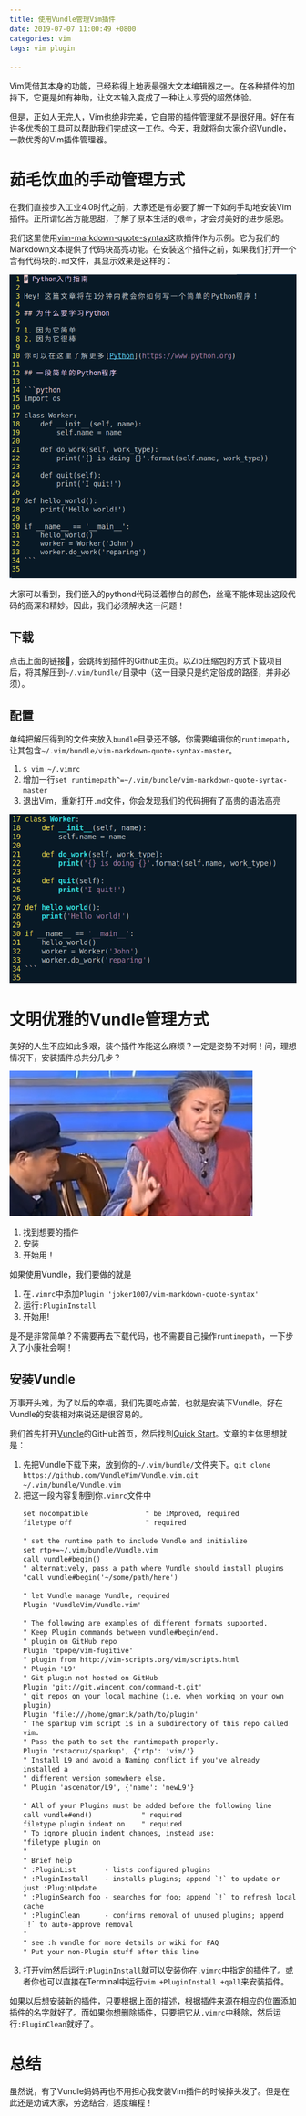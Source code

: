 ```yaml
---
title: 使用Vundle管理Vim插件
date: 2019-07-07 11:00:49 +0800
categories: vim
tags: vim plugin

---
```


Vim凭借其本身的功能，已经称得上地表最强大文本编辑器之一。在各种插件的加持下，它更是如有神助，让文本输入变成了一种让人享受的超然体验。

但是，正如人无完人，Vim也绝非完美，它自带的插件管理就不是很好用。好在有许多优秀的工具可以帮助我们完成这一工作。今天，我就将向大家介绍Vundle，一款优秀的Vim插件管理器。

# 茹毛饮血的手动管理方式

在我们直接步入工业4.0时代之前，大家还是有必要了解一下如何手动地安装Vim插件。正所谓忆苦方能思甜，了解了原本生活的艰辛，才会对美好的进步感恩。

我们这里使用[vim-markdown-quote-syntax](https://github.com/joker1007/vim-markdown-quote-syntax)这款插件作为示例。它为我们的Markdown文本提供了代码块高亮功能。在安装这个插件之前，如果我们打开一个含有代码块的`.md`文件，其显示效果是这样的：

![no-vim-markdown-quote-syntax](/assets/imgs/vundle-tutorial/no-vim-markdown-quote-syntax.png)

大家可以看到，我们嵌入的pythond代码泛着惨白的颜色，丝毫不能体现出这段代码的高深和精妙。因此，我们必须解决这一问题！

## 下载

点击上面的链接🔗，会跳转到插件的Github主页。以Zip压缩包的方式下载项目后，将其解压到`~/.vim/bundle/`目录中（这一目录只是约定俗成的路径，并非必须）。

## 配置

单纯把解压得到的文件夹放入`bundle`目录还不够，你需要编辑你的`runtimepath`，让其包含`~/.vim/bundle/vim-markdown-quote-syntax-master`。

1. `$ vim ~/.vimrc`
2. 增加一行`set runtimepath^=~/.vim/bundle/vim-markdown-quote-syntax-master`
3. 退出Vim，重新打开`.md`文件，你会发现我们的代码拥有了高贵的语法高亮

![with-vim-markdown-quote-syntax](/assets/imgs/vundle-tutorial/with-vim-markdown-quote-syntax.png)

# 文明优雅的Vundle管理方式

美好的人生不应如此多艰，装个插件咋能这么麻烦？一定是姿势不对啊！问，理想情况下，安装插件总共分几步？

![three-steps](/assets/imgs/vundle-tutorial/3-steps.png)

1. 找到想要的插件
2. 安装
3. 开始用！

如果使用Vundle，我们要做的就是
1. 在`.vimrc`中添加`Plugin 'joker1007/vim-markdown-quote-syntax'`
2. 运行`:PluginInstall`
3. 开始用!

是不是非常简单？不需要再去下载代码，也不需要自己操作`runtimepath`，一下步入了小康社会啊！

## 安装Vundle

万事开头难，为了以后的幸福，我们先要吃点苦，也就是安装下Vundle。好在Vundle的安装相对来说还是很容易的。

我们首先打开[Vundle](https://github.com/VundleVim/Vundle.vim)的GitHub首页，然后找到[Quick Start](https://github.com/VundleVim/Vundle.vim#quick-start)。文章的主体思想就是：

1. 先把Vundle下载下来，放到你的`~/.vim/bundle/`文件夹下。`git clone https://github.com/VundleVim/Vundle.vim.git ~/.vim/bundle/Vundle.vim`
2. 把这一段内容复制到你`.vimrc`文件中
    ```vim
    set nocompatible              " be iMproved, required
    filetype off                  " required
    
    " set the runtime path to include Vundle and initialize
    set rtp+=~/.vim/bundle/Vundle.vim
    call vundle#begin()
    " alternatively, pass a path where Vundle should install plugins
    "call vundle#begin('~/some/path/here')
    
    " let Vundle manage Vundle, required
    Plugin 'VundleVim/Vundle.vim'
    
    " The following are examples of different formats supported.
    " Keep Plugin commands between vundle#begin/end.
    " plugin on GitHub repo
    Plugin 'tpope/vim-fugitive'
    " plugin from http://vim-scripts.org/vim/scripts.html
    " Plugin 'L9'
    " Git plugin not hosted on GitHub
    Plugin 'git://git.wincent.com/command-t.git'
    " git repos on your local machine (i.e. when working on your own plugin)
    Plugin 'file:///home/gmarik/path/to/plugin'
    " The sparkup vim script is in a subdirectory of this repo called vim.
    " Pass the path to set the runtimepath properly.
    Plugin 'rstacruz/sparkup', {'rtp': 'vim/'}
    " Install L9 and avoid a Naming conflict if you've already installed a
    " different version somewhere else.
    " Plugin 'ascenator/L9', {'name': 'newL9'}
    
    " All of your Plugins must be added before the following line
    call vundle#end()            " required
    filetype plugin indent on    " required
    " To ignore plugin indent changes, instead use:
    "filetype plugin on
    "
    " Brief help
    " :PluginList       - lists configured plugins
    " :PluginInstall    - installs plugins; append `!` to update or just :PluginUpdate
    " :PluginSearch foo - searches for foo; append `!` to refresh local cache
    " :PluginClean      - confirms removal of unused plugins; append `!` to auto-approve removal
    "
    " see :h vundle for more details or wiki for FAQ
    " Put your non-Plugin stuff after this line
    ```
3. 打开vim然后运行`:PluginInstall`就可以安装你在`.vimrc`中指定的插件了。或者你也可以直接在Terminal中运行`vim +PluginInstall +qall`来安装插件。

如果以后想安装新的插件，只要根据上面的描述，根据插件来源在相应的位置添加插件的名字就好了。而如果你想删除插件，只要把它从`.vimrc`中移除，然后运行`:PluginClean`就好了。


# 总结

虽然说，有了Vundle妈妈再也不用担心我安装Vim插件的时候掉头发了。但是在此还是劝诫大家，劳逸结合，适度编程！
